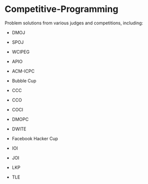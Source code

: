 # Competitive-Programming

Problem solutions from various judges and competitions, including:

 - DMOJ
 - SPOJ
 - WCIPEG

 - APIO
 - ACM-ICPC
 - Bubble Cup
 - CCC
 - CCO
 - COCI
 - DMOPC
 - DWITE
 - Facebook Hacker Cup
 - IOI
 - JOI
 - LKP
 - TLE
